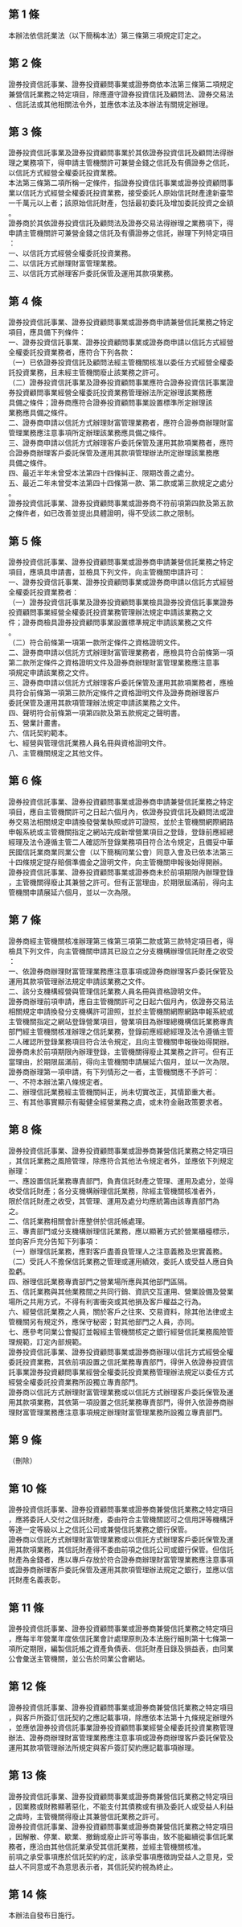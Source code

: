 第 1 條
-------
本辦法依信託業法（以下簡稱本法）第三條第三項規定訂定之。

第 2 條
-------
證券投資信託事業、證券投資顧問事業或證券商依本法第三條第二項規定  
兼營信託業務之特定項目，除應遵守證券投資信託及顧問法、證券交易法  
、信託法或其他相關法令外，並應依本法及本辦法有關規定辦理。

第 3 條
-------
證券投資信託事業及證券投資顧問事業於其依證券投資信託及顧問法得辦  
理之業務項下，得申請主管機關許可兼營金錢之信託及有價證券之信託，  
以信託方式經營全權委託投資業務。  
本法第三條第二項所稱一定條件，指證券投資信託事業或證券投資顧問事  
業以信託方式經營全權委託投資業務，接受委託人原始信託財產達新臺幣  
一千萬元以上者；該原始信託財產，包括最初委託及增加委託投資之金額  
。  
證券商於其依證券投資信託及顧問法及證券交易法得辦理之業務項下，得  
申請主管機關許可兼營金錢之信託及有價證券之信託，辦理下列特定項目  
：  
一、以信託方式經營全權委託投資業務。  
二、以信託方式辦理財富管理業務。  
三、以信託方式辦理客戶委託保管及運用其款項業務。

第 4 條
-------
證券投資信託事業、證券投資顧問事業或證券商申請兼營信託業務之特定  
項目，應具備下列條件：  
一、證券投資信託事業、證券投資顧問事業或證券商申請以信託方式經營  
    全權委託投資業務者，應符合下列各款：  
（一）已依證券投資信託及顧問法經主管機關核准以委任方式經營全權委  
      託投資業務，且未經主管機關廢止該業務之許可。  
（二）證券投資信託事業及證券投資顧問事業應符合證券投資信託事業證  
      券投資顧問事業經營全權委託投資業務管理辦法所定辦理該業務應  
      具備之條件；證券商應符合證券投資顧問事業設置標準所定辦理該  
      業務應具備之條件。  
二、證券商申請以信託方式辦理財富管理業務者，應符合證券商辦理財富  
    管理業務應注意事項所定辦理該業務應具備之條件。  
三、證券商申請以信託方式辦理客戶委託保管及運用其款項業務者，應符  
    合證券商辦理客戶委託保管及運用其款項管理辦法所定辦理該業務應  
    具備之條件。  
四、最近半年未曾受本法第四十四條糾正、限期改善之處分。  
五、最近二年未曾受本法第四十四條第一款、第二款或第三款規定之處分  
    。  
證券投資信託事業、證券投資顧問事業或證券商不符前項第四款及第五款  
之條件者，如已改善並提出具體證明，得不受該二款之限制。

第 5 條
-------
證券投資信託事業、證券投資顧問事業或證券商申請兼營信託業務之特定  
項目，應填具申請書，並檢具下列文件，向主管機關申請許可：  
一、證券投資信託事業、證券投資顧問事業或證券商申請以信託方式經營  
    全權委託投資業務者：  
（一）證券投資信託事業及證券投資顧問事業檢具證券投資信託事業證券  
      投資顧問事業經營全權委託投資業務管理辦法規定申請該業務之文  
      件；證券商檢具證券投資顧問事業設置標準規定申請該業務之文件  
      。  
（二）符合前條第一項第一款所定條件之資格證明文件。  
二、證券商申請以信託方式辦理財富管理業務者，應檢具符合前條第一項  
    第二款所定條件之資格證明文件及證券商辦理財富管理業務應注意事  
    項規定申請該業務之文件。  
三、證券商申請以信託方式辦理客戶委託保管及運用其款項業務者，應檢  
    具符合前條第一項第三款所定條件之資格證明文件及證券商辦理客戶  
    委託保管及運用其款項管理辦法規定申請該業務之文件。  
四、聲明符合前條第一項第四款及第五款規定之聲明書。  
五、營業計畫書。  
六、信託契約範本。  
七、經營與管理信託業務人員名冊與資格證明文件。  
八、主管機關規定之其他文件。

第 6 條
-------
證券投資信託事業、證券投資顧問事業或證券商申請兼營信託業務之特定  
項目，應自主管機關許可之日起六個月內，依證券投資信託及顧問法或證  
券交易法相關規定申請換發營業執照或許可證照，並於主管機關網際網路  
申報系統或主管機關指定之網站完成新增營業項目之登錄，登錄前應經總  
經理及法令遵循主管二人確認所登錄業務項目符合法令規定，且備妥中華  
民國信託業商業同業公會（以下簡稱同業公會）同意入會及已依本法第三  
十四條規定提存賠償準備金之證明文件，向主管機關申報後始得開辦。  
證券投資信託事業、證券投資顧問事業或證券商未於前項期限內辦理登錄  
，主管機關得廢止其兼營之許可。但有正當理由，於期限屆滿前，得向主  
管機關申請展延六個月，並以一次為限。

第 7 條
-------
證券商經主管機關核准辦理第三條第三項第二款或第三款特定項目者，得  
檢具下列文件，向主管機關申請其已設立之分支機構辦理信託財產之收受  
：  
一、依證券商辦理財富管理業務應注意事項或證券商辦理客戶委託保管及  
    運用其款項管理辦法規定申請該業務之文件。  
二、該分支機構經營與管理信託業務人員名冊與資格證明文件。  
證券商辦理前項申請，應自主管機關許可之日起六個月內，依證券交易法  
相關規定申請換發分支機構許可證照，並於主管機關網際網路申報系統或  
主管機關指定之網站登錄營業項目，營業項目為辦理總機構信託業務專責  
部門經主管機關核准辦理之信託業務，登錄前應經總經理及法令遵循主管  
二人確認所登錄業務項目符合法令規定，且向主管機關申報後始得開辦。  
證券商未於前項期限內辦理登錄，主管機關得廢止其業務之許可。但有正  
當理由，於期限屆滿前，得向主管機關申請展延六個月，並以一次為限。  
證券商辦理第一項申請，有下列情形之一者，主管機關應不予許可：  
一、不符本辦法第八條規定者。  
二、辦理信託業務經主管機關糾正，尚未切實改正，其情節重大者。  
三、有其他事實顯示有礙健全經營業務之虞，或未符金融政策要求者。

第 8 條
-------
證券投資信託事業、證券投資顧問事業或證券商兼營信託業務之特定項目  
，其信託業務之風險管理，除應符合其他法令規定者外，並應依下列規定  
辦理：  
一、應設置信託業務專責部門，負責信託財產之管理、運用及處分，並得  
    收受信託財產；各分支機構辦理信託業務，除經主管機關核准者外，  
    限於信託財產之收受，其管理、運用及處分均應統籌由該專責部門為  
    之。  
二、信託業務相關會計應整併於信託帳處理。  
三、專責部門或分支機構辦理信託業務，應以顯著方式於營業櫃檯標示，  
    並向客戶充分告知下列事項：  
（一）辦理信託業務，應對客戶盡善良管理人之注意義務及忠實義務。  
（二）受託人不擔保信託業務之管理或運用績效，委託人或受益人應自負  
      盈虧。  
四、辦理信託業務專責部門之營業場所應與其他部門區隔。  
五、信託業務與其他業務間之共同行銷、資訊交互運用、營業設備及營業  
    場所之共用方式，不得有利害衝突或其他損及客戶權益之行為。  
六、經營信託業務之人員，關於客戶之往來、交易資料，除其他法律或主  
    管機關另有規定外，應保守秘密；對其他部門之人員，亦同。  
七、應參考同業公會擬訂並報經主管機關核定之銀行經營信託業務風險管  
    理規範，訂定內部規範。  
證券投資信託事業、證券投資顧問事業或證券商辦理以信託方式經營全權  
委託投資業務，其依前項設置之信託業務專責部門，得併入依證券投資信  
託事業證券投資顧問事業經營全權委託投資業務管理辦法規定以委任方式  
經營全權委託投資業務所設獨立專責部門。  
證券商以信託方式辦理財富管理業務或以信託方式辦理客戶委託保管及運  
用其款項業務，其依第一項設置之信託業務專責部門，得併入依證券商辦  
理財富管理業務應注意事項規定辦理財富管理業務所設獨立專責部門。

第 9 條
-------
（刪除）

第 10 條
--------
證券投資信託事業、證券投資顧問事業或證券商兼營信託業務之特定項目  
，應將委託人交付之信託財產，委由符合主管機關認可之信用評等機構評  
等達一定等級以上之信託公司或兼營信託業務之銀行保管。  
證券商以信託方式辦理財富管理業務或以信託方式辦理客戶委託保管及運  
用其款項業務，其信託財產得不委由前項之信託公司或銀行保管。但信託  
財產為金錢者，應以專戶存放於符合證券商辦理財富管理業務應注意事項  
或證券商辦理客戶委託保管及運用其款項管理辦法規定之銀行，並應以信  
託財產名義表彰。

第 11 條
--------
證券投資信託事業、證券投資顧問事業或證券商兼營信託業務之特定項目  
，應每半年營業年度依信託業會計處理原則及本法施行細則第十七條第一  
項所定期限，編製信託帳之資產負債表、信託財產目錄及損益表，由同業  
公會彙送主管機關，並公告於同業公會網站。

第 12 條
--------
證券投資信託事業、證券投資顧問事業或證券商兼營信託業務之特定項目  
，與客戶所簽訂信託契約之應記載事項，除應依本法第十九條規定辦理外  
，並應依證券投資信託事業證券投資顧問事業經營全權委託投資業務管理  
辦法、證券商辦理財富管理業務應注意事項或證券商辦理客戶委託保管及  
運用其款項管理辦法所規定與客戶簽訂契約應記載事項辦理。

第 13 條
--------
證券投資信託事業、證券投資顧問事業或證券商兼營信託業務之特定項目  
，因業務或財務顯著惡化，不能支付其債務或有損及委託人或受益人利益  
之虞時，主管機關得廢止其兼營信託業務之許可。  
證券投資信託事業、證券投資顧問事業或證券商兼營信託業務之特定項目  
，因解散、停業、歇業、撤銷或廢止許可等事由，致不能繼續從事信託業  
務者，應洽由其他信託業承受其信託業務，並經主管機關核准。  
前項之承受事項應於信託契約約定，該承受事項應徵詢受益人之意見，受  
益人不同意或不為意思表示者，其信託契約視為終止。

第 14 條
--------
本辦法自發布日施行。

